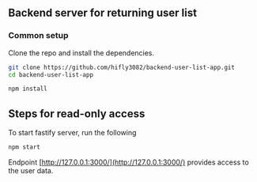 ## Backend server for returning user list

### Common setup

Clone the repo and install the dependencies.

```bash
git clone https://github.com/hifly3082/backend-user-list-app.git
cd backend-user-list-app
```

```bash
npm install
```

## Steps for read-only access

To start fastify server, run the following

```bash
npm start
```

Endpoint [http://127.0.0.1:3000/](http://127.0.0.1:3000/) provides access to the user data.
